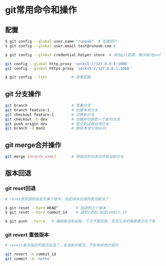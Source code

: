 # git常用命令和操作

## 配置

```Bash
$ git config --global user.name "runoob"  # 配置用户
$ git config --global user.email test@runoob.com #

$ git config --global credential.helper store  # 保存git配置，解决每次push都要输入用户名和密码的问题

git config --global http.proxy 'socks5://127.0.0.1:1080'
git config --global https.proxy 'socks5://127.0.0.1:1080'

$ git config --list           # 查看配置

```

## git 分支操作

```Bash
git branch                    # 查看分支
git branch feature-1          # 创建本地分支
git checkout feature-1        # 切换到分支
git checkout -b dev           # 创建并切换到一个新的分支
git push origin dev           # 提交到远程仓库分支
git branch -d mod1            # 删除本地分支mod1
```

## git merge合并操作

```Bash
git merge [branch_name]       # 把指定的分支合并到当前分支
```

## 版本回退

### git reset回退

```Bash
# reset是回退到指定的某个版本，指定版本后面的提交都没了

$ git reset --hard HEAD^        # 回退到上个版本
$ git reset --hard commit_id    # 退到/进到 指定commit_id

$ git push --force   # 强制推送到远程，千万不要拉取，否则又会把最新提交拉下来
```

### git revert 重做版本

```bash
# revert是将指定的提交回滚了，变成新的提交，不影响其他的提交

git revert -n commit_id
git commit -m 'notes'
```